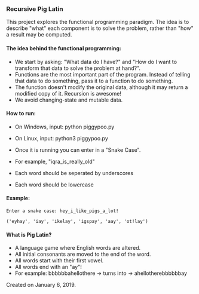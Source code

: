 ### Recursive Pig Latin
This project explores the functional programming paradigm. The idea is to describe "what" each component is to solve the problem, rather than "how" a result may be computed.

#### The idea behind the functional programming:
 - We start by asking: "What data do I have?" and "How do I want to transform that data to solve the problem at hand?".
 - Functions are the most important part of the program. Instead of telling that data to do something, pass it to a function to do something. 
 - The function doesn't modify the original data, although it may return a modified copy of it. Recursion is awesome!
 - We avoid changing-state and mutable data.
 
#### How to run:
 - On Windows, input:
         python piggypoo.py
 - On Linux, input:
         python3 piggypoo.py
         
 - Once it is running you can enter in a "Snake Case". 
 - For example, "iqra_is_really_old"
 
 - Each word should be seperated by underscores
 - Each word should be lowercase
    
 

#### Example:

    Enter a snake case: hey_i_like_pigs_a_lot!
    
    ('eyhay', 'iay', 'ikelay', 'igspay', 'aay', 'ot!lay')
    
#### What is Pig Latin?
 - A language game where English words are altered.
 - All initial consonants are moved to the end of the word.
 - All words start with their first vowel.
 - All words end with an "ay"!
 - For example: bbbbbbahellothere -> turns into -> ahellotherebbbbbbay
    

Created on January 6, 2019.
